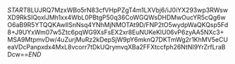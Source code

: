$START$8LUJRQ7MzxWBo5rN83cfVHpPZgT4m1LXVbj6/iJ0iYX293wp3RWswXD9RkSlQoxlJMh1xx4WbL0PBtgP50q36CoWGQWsDHDMwOucYR5cQg6wO6aB9R5YTQQKAwIlSnNsq4YNhMjNMOTAt9D/FNP2tO5wydpWaQKQsp5Fd8+J9UYxWm07w5Ztc6pqWG9XsFsEX2xr8EuNUKeKlU06vP6zyAA5NXc3+MSA9MtpmvDw/4uZurjMuRz2kDepSjW9pY6mknQ7DKTmWg2r1KhMV5eCUeaVDcPanpxdx4MxL8vcorr7tDkUQrymvqXBa2FFXtccfph26NtNI9YrZrfLraBDcw==$END$